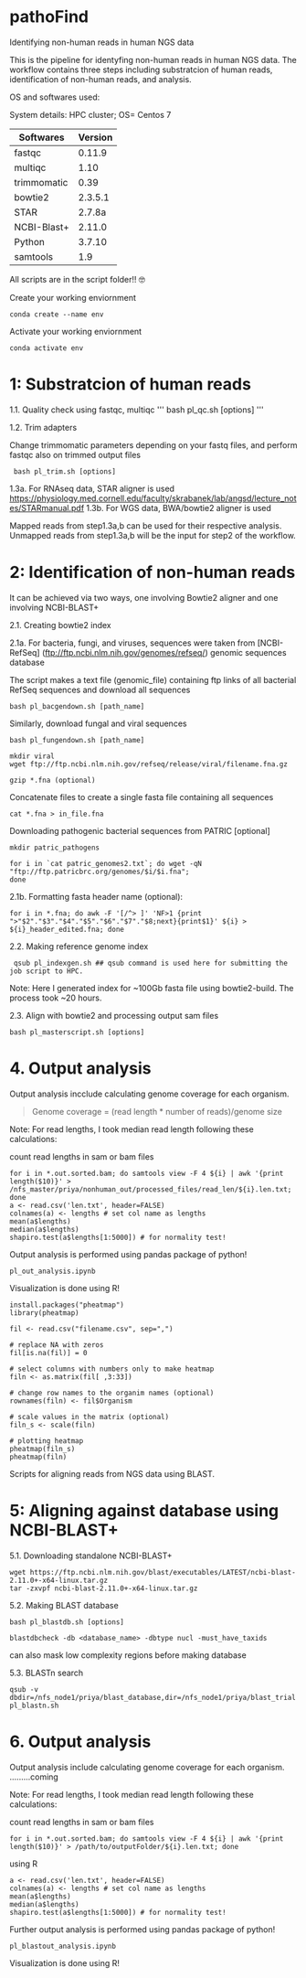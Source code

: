 # pathoFind

Identifying non-human reads in human NGS data

This is the pipeline for identyfing non-human reads in human NGS data. The workflow contains three steps including substratcion of human reads, identification of non-human reads, and analysis.

OS and softwares used:

System details: HPC cluster; OS= Centos 7

| Softwares | Version |
| --------- | --------|
| fastqc	 |	0.11.9 |
| multiqc  	 |	1.10	|
| trimmomatic    |  0.39	| 
| bowtie2   	| 2.3.5.1 	|
| STAR 		| 2.7.8a	|
| NCBI-Blast+	| 2.11.0	|
| Python 	|	3.7.10  |
| samtools 	| 1.9		|

All scripts are in the script folder!! 🤓

Create your working enviornment 

	conda create --name env 
	 
Activate your working enviornment 

	conda activate env
	
# 1: Substratcion of human reads

1.1. Quality check using fastqc, multiqc
'''
bash pl_qc.sh [options]
'''


1.2. Trim adapters 

Change trimmomatic parameters depending on your fastq files, and perform fastqc also on trimmed output files 

	 bash pl_trim.sh [options]

1.3a. For RNAseq data, STAR aligner is used  https://physiology.med.cornell.edu/faculty/skrabanek/lab/angsd/lecture_notes/STARmanual.pdf
1.3b. For WGS data, BWA/bowtie2 aligner is used 

Mapped reads from step1.3a,b can be used for their respective analysis. 
Unmapped reads from step1.3a,b will be the input for step2 of the workflow.

# 2: Identification of non-human reads

It can be achieved via two ways, one involving Bowtie2 aligner and one involving NCBI-BLAST+

2.1. Creating bowtie2 index 

2.1a. For bacteria, fungi, and viruses, sequences were taken from [NCBI-RefSeq] (ftp://ftp.ncbi.nlm.nih.gov/genomes/refseq/) genomic sequences database

The script makes a text file (genomic_file) containing ftp links of all bacterial RefSeq sequences and download all sequences 

	bash pl_bacgendown.sh [path_name]		

Similarly, download fungal and viral sequences

	bash pl_fungendown.sh [path_name]

	mkdir viral
	wget ftp://ftp.ncbi.nlm.nih.gov/refseq/release/viral/filename.fna.gz 

	gzip *.fna (optional)

Concatenate files to create a single fasta file containing all sequences

	cat *.fna > in_file.fna

Downloading pathogenic bacterial sequences from PATRIC [optional]

	mkdir patric_pathogens

	for i in `cat patric_genomes2.txt`; do wget -qN "ftp://ftp.patricbrc.org/genomes/$i/$i.fna";
	done
    
2.1b. Formatting fasta header name (optional):

	for i in *.fna; do awk -F '[/^> ]' 'NF>1 {print ">"$2"."$3"."$4"."$5"."$6"."$7"."$8;next}{print$1}' ${i} > ${i}_header_edited.fna; done



2.2. Making reference genome index
        
	 qsub pl_indexgen.sh ## qsub command is used here for submitting the job script to HPC.

Note: Here I generated index for ~100Gb fasta file using bowtie2-build. The process took ~20 hours.   

2.3. Align with bowtie2 and processing output sam files

	bash pl_masterscript.sh [options]

# 4. Output analysis

Output analysis incclude calculating genome coverage for each organism. 
> Genome coverage = (read length * number of reads)/genome size

Note: For read lengths, I took median read length following these calculations:
	
count read lengths in sam or bam files

	for i in *.out.sorted.bam; do samtools view -F 4 ${i} | awk '{print length($10)}' > /nfs_master/priya/nonhuman_out/processed_files/read_len/${i}.len.txt; done
	a <- read.csv('len.txt', header=FALSE)
	colnames(a) <- lengths # set col name as lengths 
	mean(a$lengths)
	median(a$lengths)
	shapiro.test(a$lengths[1:5000]) # for normality test!


Output analysis is performed using pandas package of python! 
	
	pl_out_analysis.ipynb 

Visualization is done using R!
	
	install.packages("pheatmap")
	library(pheatmap)
	
	fil <- read.csv("filename.csv", sep=",")
	
	# replace NA with zeros
	fil[is.na(fil)] = 0
	
	# select columns with numbers only to make heatmap
	filn <- as.matrix(fil[ ,3:33])
	
	# change row names to the organim names (optional)
	rownames(filn) <- fil$Organism 
	
	# scale values in the matrix (optional)
	filn_s <- scale(filn)
	
	# plotting heatmap
	pheatmap(filn_s)
	pheatmap(filn)
	
Scripts for aligning reads from NGS data using BLAST. 

# 5: Aligning against database using NCBI-BLAST+ 


5.1. Downloading standalone NCBI-BLAST+ 
	
	wget https://ftp.ncbi.nlm.nih.gov/blast/executables/LATEST/ncbi-blast-2.11.0+-x64-linux.tar.gz
	tar -zxvpf ncbi-blast-2.11.0+-x64-linux.tar.gz


5.2. Making BLAST database

	bash pl_blastdb.sh [options]

	blastdbcheck -db <database_name> -dbtype nucl -must_have_taxids 
	
can also mask low complexity regions before making database


5.3. BLASTn search 

	qsub -v dbdir=/nfs_node1/priya/blast_database,dir=/nfs_node1/priya/blast_trial pl_blastn.sh

# 6. Output analysis

Output analysis include calculating genome coverage for each organism. 
 .........coming


Note: For read lengths, I took median read length following these calculations:
	
count read lengths in sam or bam files

	for i in *.out.sorted.bam; do samtools view -F 4 ${i} | awk '{print length($10)}' > /path/to/outputFolder/${i}.len.txt; done

using R

	a <- read.csv('len.txt', header=FALSE)
	colnames(a) <- lengths # set col name as lengths 
	mean(a$lengths)
	median(a$lengths)
	shapiro.test(a$lengths[1:5000]) # for normality test!

Further output analysis is performed using pandas package of python! 
	
	pl_blastout_analysis.ipynb 

Visualization is done using R!
	


